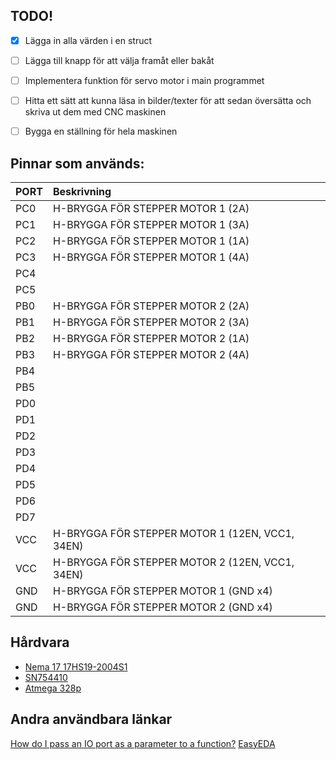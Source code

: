 ## TODO!

- [x] Lägga in alla värden i en struct
- [ ] Lägga till knapp för att välja framåt eller bakåt
- [ ] Implementera funktion för servo motor i main programmet
- [ ] Hitta ett sätt att kunna läsa in bilder/texter för att sedan översätta och skriva ut dem med CNC maskinen
- [ ] Bygga en ställning för hela maskinen





## Pinnar som används:

| PORT | Beskrivning |
| :--- | :--- |
| PC0 | H-BRYGGA FÖR STEPPER MOTOR 1 (2A) |
| PC1 | H-BRYGGA FÖR STEPPER MOTOR 1 (3A) |
| PC2 | H-BRYGGA FÖR STEPPER MOTOR 1 (1A) |
| PC3 | H-BRYGGA FÖR STEPPER MOTOR 1 (4A) |
| PC4 | |
| PC5 | |
| PB0 | H-BRYGGA FÖR STEPPER MOTOR 2 (2A) |
| PB1 | H-BRYGGA FÖR STEPPER MOTOR 2 (3A) |
| PB2 | H-BRYGGA FÖR STEPPER MOTOR 2 (1A) |
| PB3 | H-BRYGGA FÖR STEPPER MOTOR 2 (4A) |
| PB4 | |
| PB5 | |
| PD0 | |
| PD1 | |
| PD2 | |
| PD3 | |
| PD4 | |
| PD5 | |
| PD6 | |
| PD7 | |
| VCC | H-BRYGGA FÖR STEPPER MOTOR 1 (12EN, VCC1, 34EN) |
| VCC | H-BRYGGA FÖR STEPPER MOTOR 2 (12EN, VCC1, 34EN) |
| GND | H-BRYGGA FÖR STEPPER MOTOR 1 (GND x4) |
| GND | H-BRYGGA FÖR STEPPER MOTOR 2 (GND x4) |





## Hårdvara
- [Nema 17 17HS19-2004S1](http://reprap.org/wiki/NEMA_17_Stepper_motor)
- [SN754410](http://www.ti.com/lit/ds/symlink/sn754410.pdf)
- [Atmega 328p](http://www.atmel.com/images/Atmel-8271-8-bit-AVR-Microcontroller-ATmega48A-48PA-88A-88PA-168A-168PA-328-328P_datasheet_Complete.pdf)




## Andra användbara länkar
[How do I pass an IO port as a parameter to a function?](http://www.atmel.com/webdoc/avrlibcreferencemanual/FAQ_1faq_port_pass.html)
[EasyEDA](https://easyeda.com)
